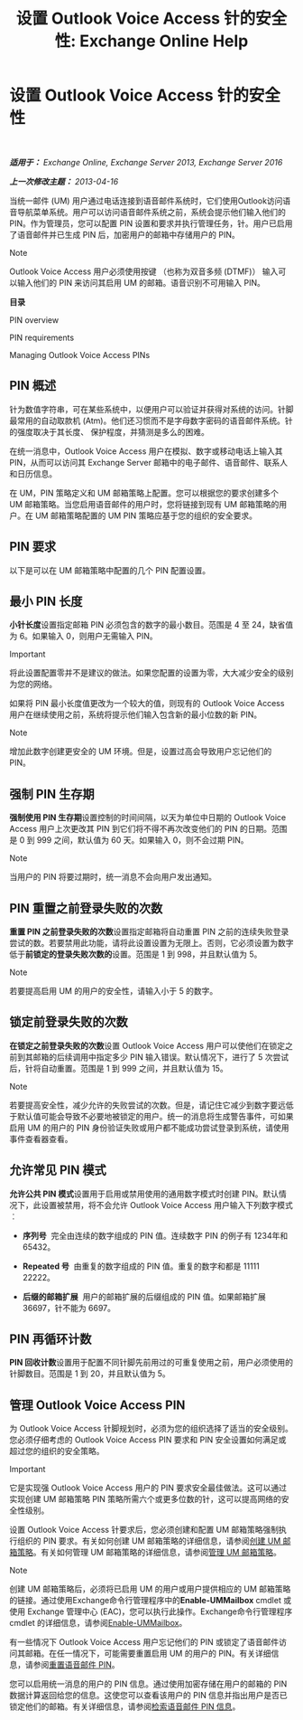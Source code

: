 ﻿---
title: '设置 Outlook Voice Access 针的安全性: Exchange Online Help'
TOCTitle: 设置 Outlook Voice Access 针的安全性
ms:assetid: ef6d9151-d333-4f52-9338-273f7a291e54
ms:mtpsurl: https://technet.microsoft.com/zh-cn/library/Bb125162(v=EXCHG.150)
ms:contentKeyID: 50556696
ms.date: 05/23/2018
mtps_version: v=EXCHG.150
ms.translationtype: MT
---

# 设置 Outlook Voice Access 针的安全性

 

_**适用于：** Exchange Online, Exchange Server 2013, Exchange Server 2016_

_**上一次修改主题：** 2013-04-16_

当统一邮件 (UM) 用户通过电话连接到语音邮件系统时，它们使用Outlook访问语音导航菜单系统。用户可以访问语音邮件系统之前，系统会提示他们输入他们的 PIN。作为管理员，您可以配置 PIN 设置和要求并执行管理任务，针。用户已启用了语音邮件并已生成 PIN 后，加密用户的邮箱中存储用户的 PIN。

> [!NOTE]  
> Outlook Voice Access 用户必须使用按键 （也称为双音多频 (DTMF)） 输入可以输入他们的 PIN 来访问其启用 UM 的邮箱。语音识别不可用输入 PIN。


**目录**

PIN overview

PIN requirements

Managing Outlook Voice Access PINs

## PIN 概述

针为数值字符串，可在某些系统中，以便用户可以验证并获得对系统的访问。针脚最常用的自动取款机 (Atm)。他们还习惯而不是字母数字密码的语音邮件系统。针的强度取决于其长度、 保护程度，并猜测是多么的困难。

在统一消息中，Outlook Voice Access 用户在模拟、数字或移动电话上输入其 PIN，从而可以访问其 Exchange Server 邮箱中的电子邮件、语音邮件、联系人和日历信息。

在 UM，PIN 策略定义和 UM 邮箱策略上配置。您可以根据您的要求创建多个 UM 邮箱策略。当您启用语音邮件的用户时，您将链接到现有 UM 邮箱策略的用户。在 UM 邮箱策略配置的 UM PIN 策略应基于您的组织的安全要求。

## PIN 要求

以下是可以在 UM 邮箱策略中配置的几个 PIN 配置设置。

## 最小 PIN 长度

**小针长度**设置指定邮箱 PIN 必须包含的数字的最小数目。范围是 4 至 24，缺省值为 6。如果输入 0，则用户无需输入 PIN。

> [!IMPORTANT]  
> 将此设置配置零并不是建议的做法。如果您配置的设置为零，大大减少安全的级别为您的网络。


如果将 PIN 最小长度值更改为一个较大的值，则现有的 Outlook Voice Access 用户在继续使用之前，系统将提示他们输入包含新的最小位数的新 PIN。

> [!NOTE]  
> 增加此数字创建更安全的 UM 环境。但是，设置过高会导致用户忘记他们的 PIN。


## 强制 PIN 生存期

**强制使用 PIN 生存期**设置控制的时间间隔，以天为单位中日期的 Outlook Voice Access 用户上次更改其 PIN 到它们将不得不再次改变他们的 PIN 的日期。范围是 0 到 999 之间，默认值为 60 天。如果输入 0，则不会过期 PIN。

> [!NOTE]  
> 当用户的 PIN 将要过期时，统一消息不会向用户发出通知。


## PIN 重置之前登录失败的次数

**重置 PIN 之前登录失败的次数**设置指定邮箱将自动重置 PIN 之前的连续失败登录尝试的数。若要禁用此功能，请将此设置设置为无限上。否则，它必须设置为数字低于**前锁定的登录失败次数的**设置。范围是 1 到 998，并且默认值为 5。

> [!NOTE]  
> 若要提高启用 UM 的用户的安全性，请输入小于 5 的数字。


## 锁定前登录失败的次数

**在锁定之前登录失败的次数**设置 Outlook Voice Access 用户可以使他们在锁定之前到其邮箱的后续调用中指定多少 PIN 输入错误。默认情况下，进行了 5 次尝试后，针将自动重置。范围是 1 到 999 之间，并且默认值为 15。

> [!NOTE]  
> 若要提高安全性，减少允许的失败尝试的次数。但是，请记住它减少到数字要远低于默认值可能会导致不必要地被锁定的用户。统一的消息将生成警告事件，可如果启用 UM 的用户的 PIN 身份验证失败或用户都不能成功尝试登录到系统，请使用事件查看器查看。


## 允许常见 PIN 模式

**允许公共 PIN 模式**设置用于启用或禁用使用的通用数字模式时创建 PIN。默认情况下，此设置被禁用，将不会允许 Outlook Voice Access 用户输入下列数字模式 ︰

  - **序列号**  完全由连续的数字组成的 PIN 值。连续数字 PIN 的例子有 1234年和 65432。

  - **Repeated 号**  由重复的数字组成的 PIN 值。重复的数字和都是 11111 22222。

  - **后缀的邮箱扩展**  用户的邮箱扩展的后缀组成的 PIN 值。如果邮箱扩展 36697，针不能为 6697。

## PIN 再循环计数

**PIN 回收计数**设置用于配置不同针脚先前用过的可重复使用之前，用户必须使用的针脚数目。范围是 1 到 20，并且默认值为 5。

## 管理 Outlook Voice Access PIN

为 Outlook Voice Access 针脚规划时，必须为您的组织选择了适当的安全级别。您必须仔细考虑的 Outlook Voice Access PIN 要求和 PIN 安全设置如何满足或超过您的组织的安全策略。

> [!IMPORTANT]  
> 它是实现强 Outlook Voice Access 用户的 PIN 要求安全最佳做法。这可以通过实现创建 UM 邮箱策略 PIN 策略所需六个或更多位数的针，这可以提高网络的安全性级别。


设置 Outlook Voice Access 针要求后，您必须创建和配置 UM 邮箱策略强制执行组织的 PIN 要求。有关如何创建 UM 邮箱策略的详细信息，请参阅[创建 UM 邮箱策略](create-a-um-mailbox-policy-exchange-2013-help.md)。有关如何管理 UM 邮箱策略的详细信息，请参阅[管理 UM 邮箱策略](manage-a-um-mailbox-policy-exchange-2013-help.md)。

> [!NOTE]  
> 创建 UM 邮箱策略后，必须将已启用 UM 的用户或用户提供相应的 UM 邮箱策略的链接。通过使用Exchange命令行管理程序中的<strong>Enable-UMMailbox</strong> cmdlet 或使用 Exchange 管理中心 (EAC)，您可以执行此操作。Exchange命令行管理程序 cmdlet 的详细信息，请参阅<a href="https://technet.microsoft.com/zh-cn/library/aa998033(v=exchg.150)">Enable-UMMailbox</a>。


有一些情况下 Outlook Voice Access 用户忘记他们的 PIN 或锁定了语音邮件访问其邮箱。在任一情况下，可能需要重置启用 UM 的用户的 PIN。有关详细信息，请参阅[重置语音邮件 PIN](reset-a-voice-mail-pin-exchange-2013-help.md)。

您可以启用统一消息的用户的 PIN 信息。通过使用加密存储在用户的邮箱的 PIN 数据计算返回给您的信息。这使您可以查看该用户的 PIN 信息并指出用户是否已锁定他们的邮箱。有关详细信息，请参阅[检索语音邮件 PIN 信息](retrieve-voice-mail-pin-information-exchange-2013-help.md)。

